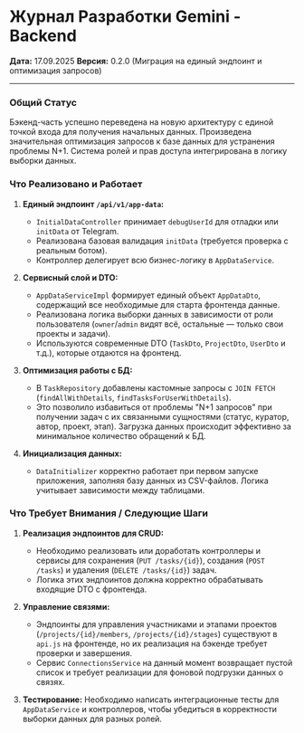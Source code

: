 # Журнал Разработки Gemini - Backend

**Дата:** 17.09.2025
**Версия:** 0.2.0 (Миграция на единый эндпоинт и оптимизация запросов)

---

### Общий Статус

Бэкенд-часть успешно переведена на новую архитектуру с единой точкой входа для получения начальных данных. Произведена значительная оптимизация запросов к базе данных для устранения проблемы N+1. Система ролей и прав доступа интегрирована в логику выборки данных.

### Что Реализовано и Работает

1.  **Единый эндпоинт `/api/v1/app-data`:**
    *   `InitialDataController` принимает `debugUserId` для отладки или `initData` от Telegram.
    *   Реализована базовая валидация `initData` (требуется проверка с реальным ботом).
    *   Контроллер делегирует всю бизнес-логику в `AppDataService`.

2.  **Сервисный слой и DTO:**
    *   `AppDataServiceImpl` формирует единый объект `AppDataDto`, содержащий все необходимые для старта фронтенда данные.
    *   Реализована логика выборки данных в зависимости от роли пользователя (`owner`/`admin` видят всё, остальные — только свои проекты и задачи).
    *   Используются современные DTO (`TaskDto`, `ProjectDto`, `UserDto` и т.д.), которые отдаются на фронтенд.

3.  **Оптимизация работы с БД:**
    *   В `TaskRepository` добавлены кастомные запросы с `JOIN FETCH` (`findAllWithDetails`, `findTasksForUserWithDetails`).
    *   Это позволило избавиться от проблемы "N+1 запросов" при получении задач с их связанными сущностями (статус, куратор, автор, проект, этап). Загрузка данных происходит эффективно за минимальное количество обращений к БД.

4.  **Инициализация данных:**
    *   `DataInitializer` корректно работает при первом запуске приложения, заполняя базу данных из CSV-файлов. Логика учитывает зависимости между таблицами.

### Что Требует Внимания / Следующие Шаги

1.  **Реализация эндпоинтов для CRUD:**
    *   Необходимо реализовать или доработать контроллеры и сервисы для сохранения (`PUT /tasks/{id}`), создания (`POST /tasks`) и удаления (`DELETE /tasks/{id}`) задач.
    *   Логика этих эндпоинтов должна корректно обрабатывать входящие DTO с фронтенда.

2.  **Управление связями:**
    *   Эндпоинты для управления участниками и этапами проектов (`/projects/{id}/members`, `/projects/{id}/stages`) существуют в `api.js` на фронтенде, но их реализация на бэкенде требует проверки и завершения.
    *   Сервис `ConnectionsService` на данный момент возвращает пустой список и требует реализации для фоновой подгрузки данных о связях.

3.  **Тестирование:** Необходимо написать интеграционные тесты для `AppDataService` и контроллеров, чтобы убедиться в корректности выборки данных для разных ролей.